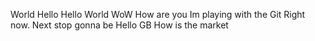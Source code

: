 World Hello
Hello World
WoW How are you
Im playing with the Git Right now.
Next stop gonna be
Hello GB
How is the market 
